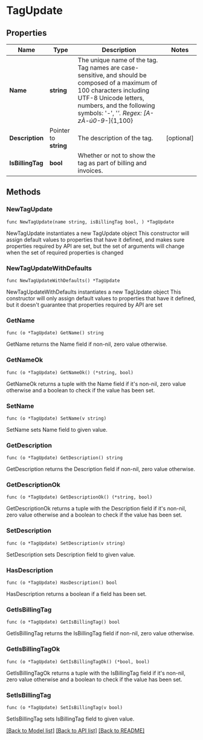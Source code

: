 # TagUpdate

## Properties

Name | Type | Description | Notes
------------ | ------------- | ------------- | -------------
**Name** | **string** | The unique name of the tag. Tag names are case-sensitive, and should be composed of a maximum of 100 characters including UTF-8 Unicode letters, numbers, and the following symbols: &#39;-&#39;, &#39;_&#39;. Regex: [A-zÀ-ú0-9_-]{1,100} | 
**Description** | Pointer to **string** | The description of the tag. | [optional] 
**IsBillingTag** | **bool** | Whether or not to show the tag as part of billing and invoices. | 

## Methods

### NewTagUpdate

`func NewTagUpdate(name string, isBillingTag bool, ) *TagUpdate`

NewTagUpdate instantiates a new TagUpdate object
This constructor will assign default values to properties that have it defined,
and makes sure properties required by API are set, but the set of arguments
will change when the set of required properties is changed

### NewTagUpdateWithDefaults

`func NewTagUpdateWithDefaults() *TagUpdate`

NewTagUpdateWithDefaults instantiates a new TagUpdate object
This constructor will only assign default values to properties that have it defined,
but it doesn't guarantee that properties required by API are set

### GetName

`func (o *TagUpdate) GetName() string`

GetName returns the Name field if non-nil, zero value otherwise.

### GetNameOk

`func (o *TagUpdate) GetNameOk() (*string, bool)`

GetNameOk returns a tuple with the Name field if it's non-nil, zero value otherwise
and a boolean to check if the value has been set.

### SetName

`func (o *TagUpdate) SetName(v string)`

SetName sets Name field to given value.


### GetDescription

`func (o *TagUpdate) GetDescription() string`

GetDescription returns the Description field if non-nil, zero value otherwise.

### GetDescriptionOk

`func (o *TagUpdate) GetDescriptionOk() (*string, bool)`

GetDescriptionOk returns a tuple with the Description field if it's non-nil, zero value otherwise
and a boolean to check if the value has been set.

### SetDescription

`func (o *TagUpdate) SetDescription(v string)`

SetDescription sets Description field to given value.

### HasDescription

`func (o *TagUpdate) HasDescription() bool`

HasDescription returns a boolean if a field has been set.

### GetIsBillingTag

`func (o *TagUpdate) GetIsBillingTag() bool`

GetIsBillingTag returns the IsBillingTag field if non-nil, zero value otherwise.

### GetIsBillingTagOk

`func (o *TagUpdate) GetIsBillingTagOk() (*bool, bool)`

GetIsBillingTagOk returns a tuple with the IsBillingTag field if it's non-nil, zero value otherwise
and a boolean to check if the value has been set.

### SetIsBillingTag

`func (o *TagUpdate) SetIsBillingTag(v bool)`

SetIsBillingTag sets IsBillingTag field to given value.



[[Back to Model list]](../README.md#documentation-for-models) [[Back to API list]](../README.md#documentation-for-api-endpoints) [[Back to README]](../README.md)


